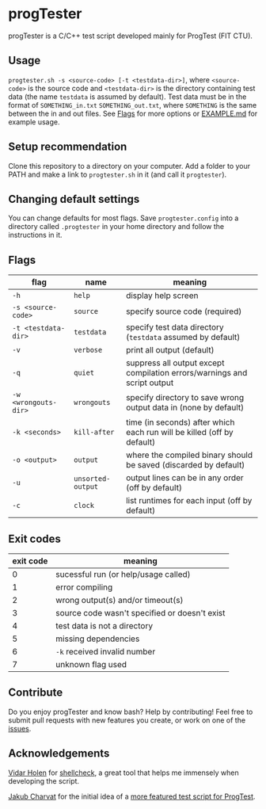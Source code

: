 # progTester
progTester is a C/C++ test script developed mainly for ProgTest (FIT CTU).

## Usage
`progtester.sh -s <source-code> [-t <testdata-dir>]`, where `<source-code>` is the source code and `<testdata-dir>` is the directory containing test data (the name `testdata` is assumed by default).
Test data must be in the format of `SOMETHING_in.txt` `SOMETHING_out.txt`, where `SOMETHING` is the same between the in and out files. See [Flags](#flags) for more options or [EXAMPLE.md](https://github.com/ProkopHanzl/progTester/blob/master/example/EXAMPLE.md) for example usage.

## Setup recommendation
Clone this repository to a directory on your computer. Add a folder to your PATH and make a link to `progtester.sh` in it (and call it `progtester`).

## Changing default settings
You can change defaults for most flags. Save `progtester.config` into a directory called `.progtester` in your home directory and follow the instructions in it.

## Flags
| flag | name | meaning |
|---|---|---|
| `-h` | `help` | display help screen |
| `-s <source-code>` | `source` | specify source code (required) |
| `-t <testdata-dir>` | `testdata` | specify test data directory (`testdata` assumed by default) |
| `-v` | `verbose` | print all output (default) |
| `-q` | `quiet` | suppress all output except compilation errors/warnings and script output |
| `-w <wrongouts-dir>` | `wrongouts` | specify directory to save wrong output data in (none by default) |
| `-k <seconds>` | `kill-after` | time (in seconds) after which each run will be killed (off by default) |
| `-o <output>` | `output` | where the compiled binary should be saved (discarded by default) |
| `-u` | `unsorted-output` | output lines can be in any order (off by default) |
| `-c` | `clock` | list runtimes for each input (off by default) |

## Exit codes
| exit code | meaning |
|---|---|
| 0 | sucessful run (or help/usage called) |
| 1 | error compiling |
| 2 | wrong output(s) and/or timeout(s) |
| 3 | source code wasn't specified or doesn't exist |
| 4 | test data is not a directory |
| 5 | missing dependencies |
| 6 | `-k` received invalid number |
| 7 | unknown flag used |

## Contribute
Do you enjoy progTester and know bash? Help by contributing! Feel free to submit pull requests with new features you create, or work on one of the [issues](https://github.com/ProkopHanzl/progTester/issues).

## Acknowledgements
[Vidar Holen](https://github.com/koalaman) for [shellcheck](https://shellcheck.net), a great tool that helps me immensely when developing the script.

[Jakub Charvat](https://github.com/jakcharvat) for the initial idea of a [more featured test script for ProgTest](https://gist.github.com/jakcharvat/c8ab918d3927361ae6d5d977587752d2).

